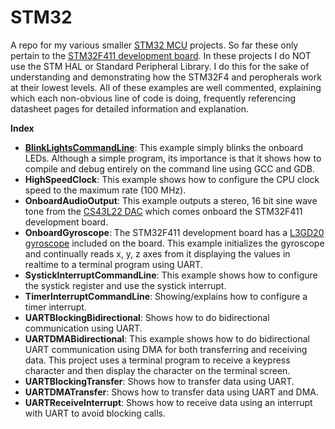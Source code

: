 STM32
=====

A repo for my various smaller [STM32 MCU](http://www.st.com/en/microcontrollers/stm32-32-bit-arm-cortex-mcus.html) projects.  So far these only pertain to the [STM32F411 development board](http://www.st.com/en/microcontrollers/stm32f411.html?querycriteria=productId=LN1877).  In these projects I do NOT use the STM HAL or Standard Peripheral Library.  I do this for the sake of understanding and demonstrating how the STM32F4 and peropherals work at their lowest levels.  All of these examples are well commented, explaining which each non-obvious line of code is doing, frequently referencing datasheet pages for detailed information and explanation.

**Index**

-   [**BlinkLightsCommandLine**](BlinkLightsCommandLine/README.md): This example simply blinks the onboard LEDs.  Although a simple program, its importance is that it shows how to compile and debug entirely on the command line using GCC and GDB.  
-   **HighSpeedClock**: This example shows how to configure the CPU clock speed to the maximum rate (100 MHz).
-   **OnboardAudioOutput**: This example outputs a stereo, 16 bit sine wave tone from the [CS43L22 DAC](https://www.cirrus.com/products/cs43l22/) which comes onboard the STM32F411 development board.
-   **OnboardGyroscope**: The STM32F411 development board has a [L3GD20 gyroscope](http://www.st.com/en/mems-and-sensors/l3gd20.html) included on the board.  This example initializes the gyroscope and continually reads x, y, z axes from it displaying the values in realtime to a terminal program using UART.
-   **SystickInterruptCommandLine**: This example shows how to configure the systick register and use the systick interrupt.
-   **TimerInterruptCommandLine**: Showing/explains how to configure a timer interrupt.
-   **UARTBlockingBidirectional**: Shows how to do bidirectional communication using UART.
-   **UARTDMABidirectional**: This example shows how to do bidirectional UART communication using DMA for both transferring and receiving data.  This project uses a terminal program to receive a keypress character and then display the character on the terminal screen.
-   **UARTBlockingTransfer**: Shows how to transfer data using UART.
-   **UARTDMATransfer**: Shows how to transfer data using UART and DMA.
-   **UARTReceiveInterrupt**: Shows how to receive data using an interrupt with UART to avoid blocking calls.
